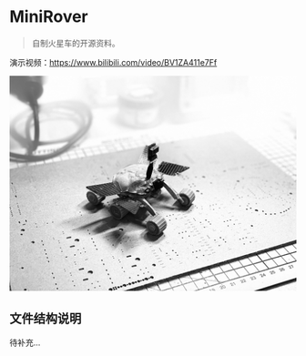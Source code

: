 # MiniRover
> 自制火星车的开源资料。

演示视频：https://www.bilibili.com/video/BV1ZA411e7Ff

![](4.Docs/image/MiniRover.jpg)



## 文件结构说明

待补充...